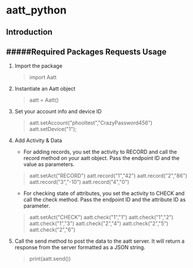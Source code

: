 aatt_python
===========
Introduction
-----------
#####Required Packages
Requests
Usage
-----
1. Import the package
	> import Aatt

2. Instantiate an Aatt object
	> aatt = Aatt()

3. Set your account info and device ID
	> aatt.setAccount("phooltest","CrazyPassword456")
	> aatt.setDevice("1");

4. Add Activity & Data
	* For adding records, you set the activity to RECORD and call the record method on your aatt object.  Pass the endpoint ID and the value as parameters.
	> aatt.setAct("RECORD")
	> aatt.record("1","42")
	> aatt.record("2","86")
	> aatt.record("3","-10")
	> aatt.record("4","0")

	* For checking state of attributes, you set the activity to CHECK and call the check method.  Pass the endpoint ID and the attribute ID as parameter.
	> aatt.setAct("CHECK")
	> aatt.check("1","1")
	> aatt.check("1","2")
	> aatt.check("1","3")
	> aatt.check("2","4")
	> aatt.check("2","5")
	> aatt.check("2","6")

5. Call the send method to post the data to the aatt server.  It will return a response from the server formatted as a JSON string.
	> print(aatt.send())


